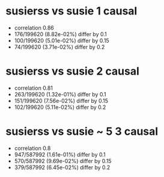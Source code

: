 # susierss vs susie  1 causal

- correlation 0.86
- 176/199620 (8.82e-02%) differ by 0.1
- 100/199620 (5.01e-02%) differ by 0.15
- 74/199620 (3.71e-02%) differ by 0.2


# susierss vs susie  2 causal

- correlation 0.81
- 263/199620 (1.32e-01%) differ by 0.1
- 151/199620 (7.56e-02%) differ by 0.15
- 102/199620 (5.11e-02%) differ by 0.2


# susierss vs susie  ~ 5 3 causal

- correlation 0.8
- 947/587992 (1.61e-01%) differ by 0.1
- 570/587992 (9.69e-02%) differ by 0.15
- 379/587992 (6.45e-02%) differ by 0.2



